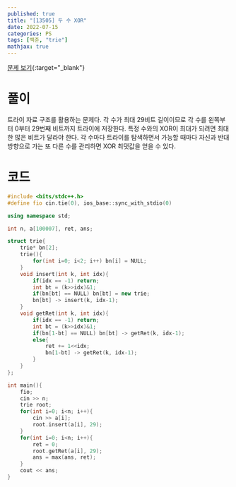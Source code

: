 ```yaml
---
published: true
title: "[13505] 두 수 XOR"
date: 2022-07-15
categories: PS
tags: [백준, "trie"]
mathjax: true
---
```


[문제 보기](https://www.acmicpc.net/problem/13505){:target="_blank"}

# 풀이
트라이 자료 구조를 활용하는 문제다. 각 수가 최대 29비트 길이이므로 각 수를 왼쪽부터 0부터 29번째 비트까지 트라이에 저장한다. 특정 수와의 XOR이 최대가 되려면 최대한 많은 비트가 달라야 한다. 각 수마다 트라이를 탐색하면서 가능할 때마다 자신과 반대 방향으로 가는 또 다른 수를 관리하면 XOR 최댓값을 얻을 수 있다. 

# 코드
```c++
#include <bits/stdc++.h>
#define fio cin.tie(0), ios_base::sync_with_stdio(0)

using namespace std;

int n, a[100007], ret, ans;

struct trie{
    trie* bn[2];
    trie(){
        for(int i=0; i<2; i++) bn[i] = NULL;
    }
    void insert(int k, int idx){
        if(idx == -1) return;
        int bt = (k>>idx)&1;
        if(bn[bt] == NULL) bn[bt] = new trie;
        bn[bt] -> insert(k, idx-1);
    }
    void getRet(int k, int idx){
        if(idx == -1) return;
        int bt = (k>>idx)&1;
        if(bn[1-bt] == NULL) bn[bt] -> getRet(k, idx-1);
        else{
            ret += 1<<idx;
            bn[1-bt] -> getRet(k, idx-1);
        }
    }
};

int main(){
    fio;
    cin >> n;
    trie root;
    for(int i=0; i<n; i++){
        cin >> a[i];
        root.insert(a[i], 29);
    }
    for(int i=0; i<n; i++){
        ret = 0;
        root.getRet(a[i], 29);
        ans = max(ans, ret);
    }
    cout << ans;
}
```

